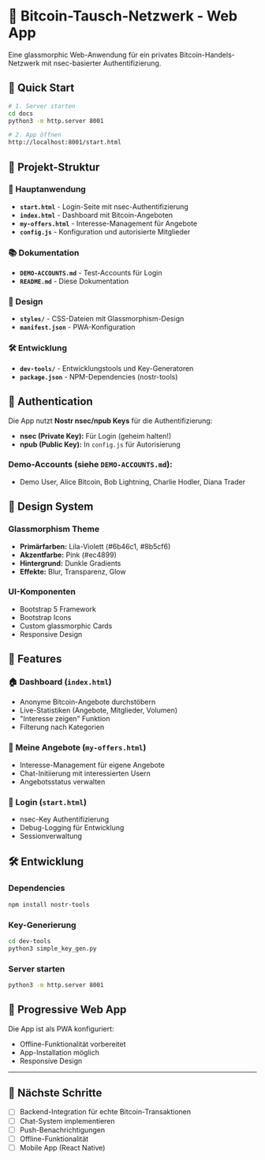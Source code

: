 # 📱 Bitcoin-Tausch-Netzwerk - Web App

Eine glassmorphic Web-Anwendung für ein privates Bitcoin-Handels-Netzwerk mit nsec-basierter Authentifizierung.

## 🚀 Quick Start

```bash
# 1. Server starten
cd docs
python3 -m http.server 8001

# 2. App öffnen
http://localhost:8001/start.html
```

## 📁 Projekt-Struktur

### 🎯 Hauptanwendung
- **`start.html`** - Login-Seite mit nsec-Authentifizierung
- **`index.html`** - Dashboard mit Bitcoin-Angeboten
- **`my-offers.html`** - Interesse-Management für Angebote
- **`config.js`** - Konfiguration und autorisierte Mitglieder

### 📚 Dokumentation
- **`DEMO-ACCOUNTS.md`** - Test-Accounts für Login
- **`README.md`** - Diese Dokumentation

### 🎨 Design
- **`styles/`** - CSS-Dateien mit Glassmorphism-Design
- **`manifest.json`** - PWA-Konfiguration

### 🛠️ Entwicklung
- **`dev-tools/`** - Entwicklungstools und Key-Generatoren
- **`package.json`** - NPM-Dependencies (nostr-tools)

## 🔑 Authentication

Die App nutzt **Nostr nsec/npub Keys** für die Authentifizierung:

- **nsec (Private Key):** Für Login (geheim halten!)
- **npub (Public Key):** In `config.js` für Autorisierung

### Demo-Accounts (siehe `DEMO-ACCOUNTS.md`):
- Demo User, Alice Bitcoin, Bob Lightning, Charlie Hodler, Diana Trader

## 🎨 Design System

### Glassmorphism Theme
- **Primärfarben:** Lila-Violett (#6b46c1, #8b5cf6)
- **Akzentfarbe:** Pink (#ec4899)
- **Hintergrund:** Dunkle Gradients
- **Effekte:** Blur, Transparenz, Glow

### UI-Komponenten
- Bootstrap 5 Framework
- Bootstrap Icons
- Custom glassmorphic Cards
- Responsive Design

## 🔧 Features

### 🏠 Dashboard (`index.html`)
- Anonyme Bitcoin-Angebote durchstöbern
- Live-Statistiken (Angebote, Mitglieder, Volumen)
- "Interesse zeigen" Funktion
- Filterung nach Kategorien

### 👤 Meine Angebote (`my-offers.html`)
- Interesse-Management für eigene Angebote
- Chat-Initiierung mit interessierten Usern
- Angebotsstatus verwalten

### 🔐 Login (`start.html`)
- nsec-Key Authentifizierung
- Debug-Logging für Entwicklung
- Sessionverwaltung

## 🛠️ Entwicklung

### Dependencies
```bash
npm install nostr-tools
```

### Key-Generierung
```bash
cd dev-tools
python3 simple_key_gen.py
```

### Server starten
```bash
python3 -m http.server 8001
```

## 📱 Progressive Web App

Die App ist als PWA konfiguriert:
- Offline-Funktionalität vorbereitet
- App-Installation möglich
- Responsive Design

---

## 🎯 Nächste Schritte

- [ ] Backend-Integration für echte Bitcoin-Transaktionen
- [ ] Chat-System implementieren
- [ ] Push-Benachrichtigungen
- [ ] Offline-Funktionalität
- [ ] Mobile App (React Native)
